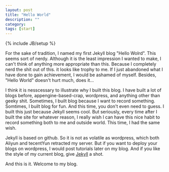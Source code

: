 ```yaml
---
layout: post
title: "Hello World"
description: ""
category: 
tags: [start]
---
```

{% include JB/setup %}

For the sake of tradition, I named my first Jekyll blog "Hello Wolrd". This seems sort of nerdy. Although it is the least impression I wanted to make, I can't think of anything more appropriate than this. Because I completely nerd the shit out of this. it looks like trophy to me. If I just abandoned what I have done to gain achievement, I would be ashamed of myself. Besides, "Hello World" doesn't hurt much, does it...

I think it is nesscessary to illustrate why I built this blog. I have built a lot of blogs before, appengine-based-crap, wordpress, and anything other than geeky shit. Sometimes, I built blog because I want to record something. Somtimes, I built blog for fun. And this time, you don't even need to guess. I built this just because Jekyll seems cool. But seriously, every time after I built the site for whatever reason, I really wish I can have this nice habit to record something both to me and outside world. This time, I had the same wish.

Jekyll is based on github. So it is not as volatile as wordpress, which both Aliyun and tecentYun retracted my server. But if you want to deploy your blogs on wordpress, I would post tutorials later on my blog. And if you like the style of my current blog, give [Jekyll](https://jekyllrb.com/) a shot.

And this is it. Welcome to my blog.